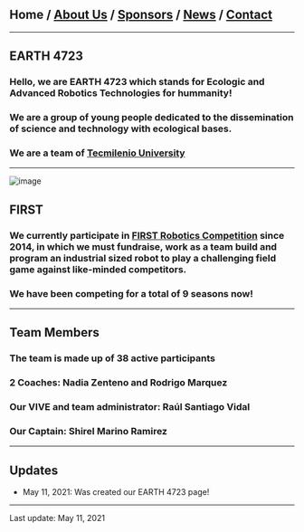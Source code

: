 ## Home / [About Us](/about_us) / [Sponsors](/sponsors) / [News](/news) / [Contact](/contact)

---

## EARTH 4723

### Hello, we are EARTH 4723 which stands for Ecologic and Advanced Robotics Technologies for hummanity!
### We are a group of young people dedicated to the dissemination of science and technology with ecological bases.
### We are a team of [Tecmilenio University](http://tecmilenio.mx)
---

![image](https://user-images.githubusercontent.com/83673358/128615139-0984e042-6f55-4966-a905-c6b2a0b84edc.png)

## FIRST


### We currently participate in [FIRST Robotics Competition](https://www.firstinspires.org/robotics/frc/what-is-first-robotics-competition) since 2014, in which we must fundraise, work as a team build and program an industrial sized robot to play a challenging field game against like-minded competitors. 
### We have been competing for a total of 9 seasons now!

---

## Team Members

### The team is made up of 38 active participants
### 2 Coaches: Nadia  Zenteno and Rodrigo Marquez
### Our VIVE and team administrator: Raúl Santiago Vidal
### Our Captain: Shirel Marino Ramirez

---


## Updates

* May 11, 2021: Was created our EARTH 4723 page!

---

Last update: May 11, 2021 
